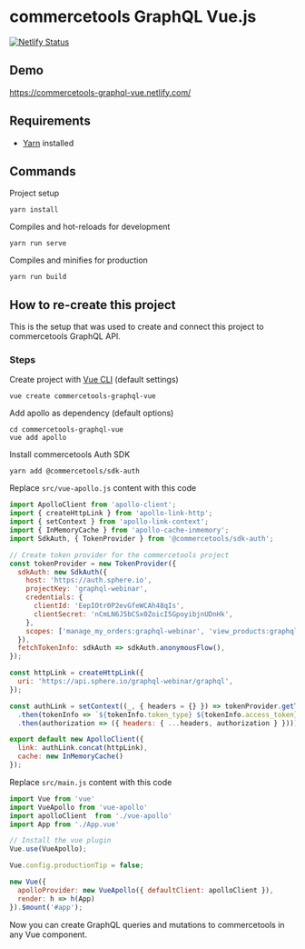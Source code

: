 # commercetools GraphQL Vue.js

[![Netlify Status](https://api.netlify.com/api/v1/badges/c48dc8e1-1cf6-48e9-b037-dd40527ab679/deploy-status)](https://app.netlify.com/sites/commercetools-graphql-vue/deploys)

## Demo
https://commercetools-graphql-vue.netlify.com/

## Requirements
- [Yarn](https://yarnpkg.com/en/) installed

## Commands

Project setup
```
yarn install
```

Compiles and hot-reloads for development
```
yarn run serve
```

Compiles and minifies for production
```
yarn run build
```

## How to re-create this project

This is the setup that was used to create and connect this project to commercetools GraphQL API.

### Steps
Create project with [Vue CLI](https://github.com/vuejs/vue-cli) (default settings)
```
vue create commercetools-graphql-vue
```

Add apollo as dependency (default options)
```
cd commercetools-graphql-vue
vue add apollo
```
Install commercetools Auth SDK
```
yarn add @commercetools/sdk-auth
```
Replace `src/vue-apollo.js` content with this code
```javascript
import ApolloClient from 'apollo-client';
import { createHttpLink } from 'apollo-link-http';
import { setContext } from 'apollo-link-context';
import { InMemoryCache } from 'apollo-cache-inmemory';
import SdkAuth, { TokenProvider } from '@commercetools/sdk-auth';

// Create token provider for the commercetools project
const tokenProvider = new TokenProvider({
  sdkAuth: new SdkAuth({
    host: 'https://auth.sphere.io',
    projectKey: 'graphql-webinar',
    credentials: {
      clientId: 'EepIOtr0P2evGfeWCAh48qIs',
      clientSecret: 'nCmLN6J5bCSx0ZoicI5GpoyibjnUDnHk',
    },
    scopes: ['manage_my_orders:graphql-webinar', 'view_products:graphql-webinar'],
  }),
  fetchTokenInfo: sdkAuth => sdkAuth.anonymousFlow(),
});

const httpLink = createHttpLink({
  uri: 'https://api.sphere.io/graphql-webinar/graphql',
});

const authLink = setContext((_, { headers = {} }) => tokenProvider.getTokenInfo()
  .then(tokenInfo => `${tokenInfo.token_type} ${tokenInfo.access_token}`)
  .then(authorization => ({ headers: { ...headers, authorization } })));

export default new ApolloClient({
  link: authLink.concat(httpLink),
  cache: new InMemoryCache()
});
```

Replace `src/main.js` content with this code
```javascript
import Vue from 'vue'
import VueApollo from 'vue-apollo'
import apolloClient  from './vue-apollo'
import App from './App.vue'

// Install the vue plugin
Vue.use(VueApollo);

Vue.config.productionTip = false;

new Vue({
  apolloProvider: new VueApollo({ defaultClient: apolloClient }),
  render: h => h(App)
}).$mount('#app');
```

Now you can create GraphQL queries and mutations to commercetools in any Vue component. 
